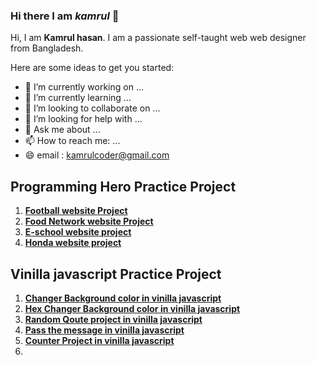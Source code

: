### Hi there  I am _**kamrul**_ 👋


Hi, I am **Kamrul hasan**. I am  a passionate self-taught web web designer from Bangladesh.

Here are some ideas to get you started:

- 🔭 I’m currently working on ...
- 🌱 I’m currently learning ...
- 👯 I’m looking to collaborate on ...
- 🤔 I’m looking for help with ...
- 💬 Ask me about ...
- 📫 How to reach me: ...
- 😄 email : kamrulcoder@gmail.com


## Programming  Hero Practice Project 
 1. **[Football  website  Project   ](https://kamrulcoder.github.io/football-website/)** 
 1. **[Food Network website Project ](https://kamrulcoder.github.io/food-network/)** 
 1. **[E-school website project  ](https://kamrulcoder.github.io/e-school/)** 
 1. **[Honda  website project  ](https://sharp-mccarthy-3dbcbc.netlify.app/)** 




##  Vinilla javascript  Practice  Project 

 1. **[Changer Background color in vinilla javascript ](https://kamrulcoder.github.io/change-background-color/)** 
 1. **[ Hex Changer Background color in vinilla javascript ](https://kamrulcoder.github.io/hex-change-background-color/)** 
 1. **[ Random Qoute project  in vinilla javascript ](https://kamrulcoder.github.io/random-quotes-project/)** 
 1. **[ Pass the message  in vinilla javascript ](https://kamrulcoder.github.io/pass-the-message-vinilla-js/)** 
 1. **[ Counter Project   in vinilla javascript ](https://kamrulcoder.github.io/counter-project-vinilla-js/)** 
 2. 
 


